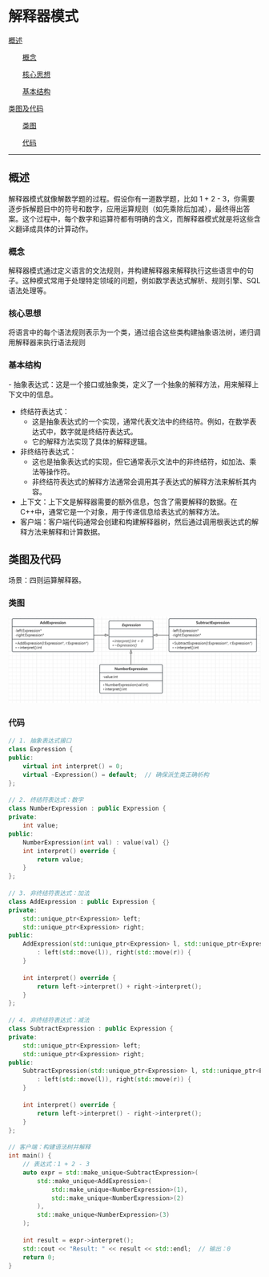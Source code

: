 ﻿# 解释器模式

[概述](#概述)

&emsp;&emsp;[概念](#概念)

&emsp;&emsp;[核心思想](#核心思想)

&emsp;&emsp;[基本结构](#基本结构)

[类图及代码](#类图及代码)

&emsp;&emsp;[类图](#类图)

&emsp;&emsp;[代码](#代码)

---

## 概述

解释器模式就像解数学题的过程。假设你有一道数学题，比如 1 + 2 - 3，你需要逐步拆解题目中的符号和数字，应用运算规则（如先乘除后加减），最终得出答案。这个过程中，每个数字和运算符都有明确的含义，而解释器模式就是将这些含义翻译成具体的计算动作。

### 概念

解释器模式通过定义语言的文法规则，并构建解释器来解释执行这些语言中的句子。这种模式常用于处理特定领域的问题，例如数学表达式解析、规则引擎、SQL语法处理等。

### 核心思想

将语言中的每个语法规则表示为一个类，通过组合这些类构建抽象语法树，递归调用解释器来执行语法规则

### 基本结构

​- 抽象表达式：这是一个接口或抽象类，定义了一个抽象的解释方法，用来解释上下文中的信息。​
- 终结符表达式：
	- 这是抽象表达式的一个实现，通常代表文法中的终结符。例如，在数学表达式中，数字就是终结符表达式。
	- 它的解释方法实现了具体的解释逻辑。​
- 非终结符表达式：
	- 这也是抽象表达式的实现，但它通常表示文法中的非终结符，如加法、乘法等操作符。
	- 非终结符表达式的解释方法通常会调用其子表达式的解释方法来解析其内容。​
- 上下文：上下文是解释器需要的额外信息，包含了需要解释的数据。在C++中，通常它是一个对象，用于传递信息给表达式的解释方法。​
- 客户端：客户端代码通常会创建和构建解释器树，然后通过调用根表达式的解释方法来解释和计算数据。

## 类图及代码

场景：四则运算解释器。

### 类图

![解释器模式类图示例.png](../../res/4-title/解释器模式类图示例.png)

### 代码

```C++
// 1. 抽象表达式接口
class Expression {
public:
    virtual int interpret() = 0;
    virtual ~Expression() = default;  // 确保派生类正确析构
};

// 2. 终结符表达式：数字
class NumberExpression : public Expression {
private:
    int value;
public:
    NumberExpression(int val) : value(val) {}
    int interpret() override {
        return value;
    }
};

// 3. 非终结符表达式：加法
class AddExpression : public Expression {
private:
    std::unique_ptr<Expression> left;
    std::unique_ptr<Expression> right;
public:
    AddExpression(std::unique_ptr<Expression> l, std::unique_ptr<Expression> r)
        : left(std::move(l)), right(std::move(r)) {
    }

    int interpret() override {
        return left->interpret() + right->interpret();
    }
};

// 4. 非终结符表达式：减法
class SubtractExpression : public Expression {
private:
    std::unique_ptr<Expression> left;
    std::unique_ptr<Expression> right;
public:
    SubtractExpression(std::unique_ptr<Expression> l, std::unique_ptr<Expression> r)
        : left(std::move(l)), right(std::move(r)) {
    }

    int interpret() override {
        return left->interpret() - right->interpret();
    }
};

// 客户端：构建语法树并解释
int main() {
    // 表达式：1 + 2 - 3
    auto expr = std::make_unique<SubtractExpression>(
        std::make_unique<AddExpression>(
            std::make_unique<NumberExpression>(1),
            std::make_unique<NumberExpression>(2)
        ),
        std::make_unique<NumberExpression>(3)
    );

    int result = expr->interpret();
    std::cout << "Result: " << result << std::endl;  // 输出：0
    return 0;
}
```
